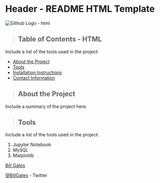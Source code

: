 # Header - README HTML Template

<img src="https://github.githubassets.com/images/modules/logos_page/Octocat.png" alt="Github Logo - html" title="Github Logo - html" />

 >## Table of Contents - HTML
Include a list of the tools used in the project:
<ul>
   <li><a href="#about_the_project">About the Project</a></li>
   <li><a href="#tools">Tools</a></li>
   <li><a href="#installation_instructions">Installation Instructions</a></li>
   <li><a href="#contact">Contact Information</a></li>
</ul>

<a class="anchor" id="about_the_project"></a>
<blockquote><h2>About the Project</h2></blockquote>
Include a summary of the project here.

<a class="anchor" id="tools"></a>
>## Tools
Include a list of the tools used in the project:
<ol>
    <li>Jupyter Notebook</li>
    <li>MySQL</li>
    <li>Matplotlib</li>
</ol>

<p><a href="https://www.linkedin.com/in/williamhgates/detail/recent-activity/posts/" title="Bill Gates">Bill Gates</a></p>
<p><a href="https://twitter.com/BillGates" title="Bill Gates">@BillGates</a> - Twitter</p>